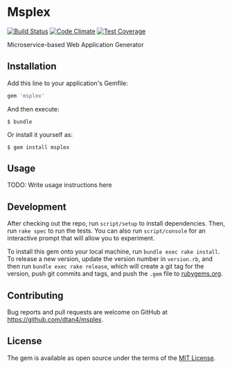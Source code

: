 # Msplex
[![Build Status](https://travis-ci.org/dtan4/msplex.svg?branch=master)](https://travis-ci.org/dtan4/msplex)
[![Code Climate](https://codeclimate.com/github/dtan4/msplex/badges/gpa.svg)](https://codeclimate.com/github/dtan4/msplex)
[![Test Coverage](https://codeclimate.com/github/dtan4/msplex/badges/coverage.svg)](https://codeclimate.com/github/dtan4/msplex/coverage)

Microservice-based Web Application Generator

## Installation

Add this line to your application's Gemfile:

```ruby
gem 'msplex'
```

And then execute:

    $ bundle

Or install it yourself as:

    $ gem install msplex

## Usage

TODO: Write usage instructions here

## Development

After checking out the repo, run `script/setup` to install dependencies. Then, run `rake spec` to run the tests. You can also run `script/console` for an interactive prompt that will allow you to experiment.

To install this gem onto your local machine, run `bundle exec rake install`. To release a new version, update the version number in `version.rb`, and then run `bundle exec rake release`, which will create a git tag for the version, push git commits and tags, and push the `.gem` file to [rubygems.org](https://rubygems.org).

## Contributing

Bug reports and pull requests are welcome on GitHub at https://github.com/dtan4/msplex.


## License

The gem is available as open source under the terms of the [MIT License](http://opensource.org/licenses/MIT).
